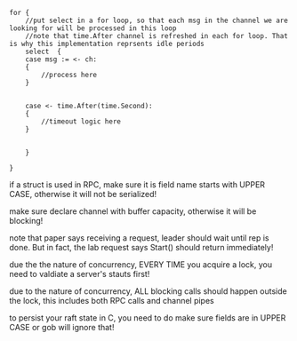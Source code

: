 ```
for {
	//put select in a for loop, so that each msg in the channel we are looking for will be processed in this loop
	//note that time.After channel is refreshed in each for loop. That is why this implementation reprsents idle periods 
	select  {
	case msg := <- ch:
	{
		//process here
	}

	
	case <- time.After(time.Second):
	{
		//timeout logic here
	}


	}

}
```


if a struct is used in RPC, make sure it is field name starts with UPPER CASE, otherwise it will not be serialized!


make sure declare channel with buffer capacity, otherwise it will be blocking!


note that paper says receiving a request, leader should wait until rep is done. But in fact, the lab request says Start() should return immediately! 


due the the nature of concurrency, EVERY TIME you acquire a lock, you need to valdiate a server's stauts first!


due to the nature of concurrency, ALL blocking calls should happen outside the lock, this includes both RPC calls and channel pipes

to persist your raft state in C, you need to do make sure fields are in UPPER CASE or gob will ignore that!
